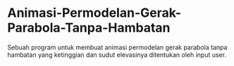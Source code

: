 # Animasi-Permodelan-Gerak-Parabola-Tanpa-Hambatan
Sebuah program untuk membuat animasi permodelan gerak parabola tanpa hambatan yang ketinggian dan sudut elevasinya ditentukan oleh input user.
